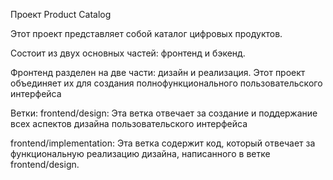  Проект Product Catalog
 
Этот проект представляет собой каталог цифровых продуктов. 

Состоит из двух основных частей: фронтенд и бэкенд. 

Фронтенд разделен на две части: дизайн и реализация. Этот проект объединяет их для создания полнофункционального пользовательского интерфейса


Ветки:
frontend/design: Эта ветка отвечает за создание и поддержание всех аспектов дизайна пользовательского интерфейса


frontend/implementation: Эта ветка содержит код, который отвечает за функциональную реализацию дизайна, написанного в ветке frontend/design.
